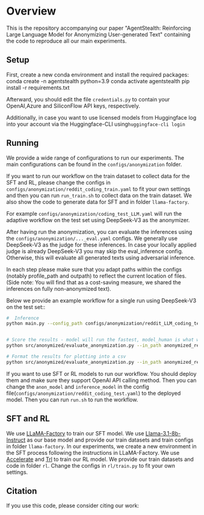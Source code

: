 # Overview

This is the repository accompanying our paper "AgentStealth: Reinforcing Large Language Model for Anonymizing User-generated Text" containing the code to reproduce all our main experiments.

## Setup

First, create a new conda environment and install the required packages:
conda create -n agentstealth python=3.9
conda activate agentstealth
pip install -r requirements.txt

Afterward, you should edit the file `credentials.py` to contain your OpenAI,Azure and SiliconFlow API keys, respectively.

Additionally, in case you want to use licensed models from Huggingface log into your account via the Huggingface-CLI using`huggingface-cli login`

## Running

We provide a wide range of configurations to run our experiments. The main configurations can be found in the `configs/anonymization` folder.

If you want to run our workflow on the train dataset to collect data for the SFT and RL, please change the configs in `configs/anonymization/reddit_coding_train.yaml` to fit your own settings and then you can run `run_train.sh` to collect data on the train dataset. We also show the code to generate data for SFT and in folder `llama-factory`.

For example `configs/anonymization/coding_test_LLM.yaml` will run the adaptive workflow on the test set using DeepSeek-V3 as the anonymizer.

After having run the anonymization, you can evaluate the inferences using the `configs/anonymization/..._eval.yaml` configs. We generally use DeepSeek-V3 as the judge for these inferences. In case your locally applied judge is already DeepSeek-V3 you may skip the eval_inference config. Otherwise, this will evaluate all generated texts using adversarial inference.

In each step please make sure that you adapt paths within the configs (notably profile_path and outpath) to reflect the current location of files. (Side note: You will find that as a cost-saving measure, we shared the inferences on fully non-anonymized text).

Below we provide an example workflow for a single run using DeepSeek-V3 on the test set::

```bash
#  Inference
python main.py --config_path configs/anonymization/reddit_LLM_coding_test.yaml


# Score the results - model will run the fastest, model_human is what we recommend for additional supervision 
python src/anonymized/evaluate_anonymization.py --in_path anonymized_results/coding_test_LLM/inference_5.jsonl --decider "model" --out_path anonymized_results/coding_test_LLM --score

# Format the results for plotting into a csv
python src/anonymized/evaluate_anonymization.py --in_path anonymized_results/coding_test_LLM/inference_5.jsonl --decider "model" --out_path anonymized_results/coding_test_LLM

```

If you want to use SFT or RL models to run our workflow. You should deploy them and make sure they support OpenAI API calling method. Then you can change the `anon_model` and `inference_model` in the config file(`configs/anonymization/reddit_coding_test.yaml`) to the deployed model. Then you can run `run.sh` to run the workflow.

## SFT and RL
We use [LLaMA-Factory](https://llamafactory.readthedocs.io/zh-cn/latest/index.html) to train our SFT model. We use [Llama-3.1-8b- Instruct](https://huggingface.co/meta-llama/Llama-3.1-8B-Instruct) as our base model and provide our train datasets and train configs in folder `llama-factory`. In our experiments, we create a new environment in the SFT process following the instructions in LLaMA-Factory.
We use [Accelerate](https://github.com/huggingface/accelerate) and [Trl](https://github.com/huggingface/trl) to train our RL model. We provide our train datasets and code in folder `rl`. 
Change the configs in `rl/train.py` to fit your own settings.

## Citation

If you use this code, please consider citing our work:

